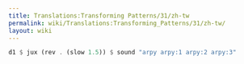 ```yaml
---
title: Translations:Transforming Patterns/31/zh-tw
permalink: wiki/Translations:Transforming_Patterns/31/zh-tw/
layout: wiki
---
```


``` haskell
d1 $ jux (rev . (slow 1.5)) $ sound "arpy arpy:1 arpy:2 arpy:3"
```
